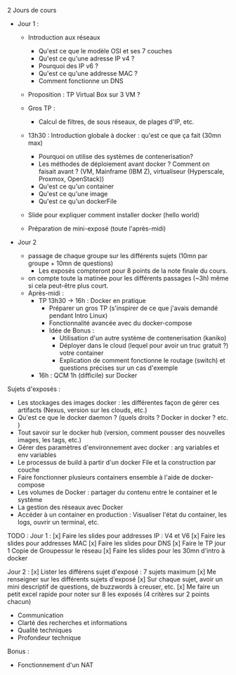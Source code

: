 2 Jours de cours


- Jour 1 : 
  - Introduction aux réseaux
    - Qu'est ce que le modèle OSI et ses 7 couches 
    - Qu'est ce qu'une adresse IP v4 ?
    - Pourquoi des IP v6 ?
    - Qu'est ce qu'une addresse MAC ?
    - Comment fonctionne un DNS
  
  - Proposition : TP Virtual Box sur 3 VM ? 
  - Gros TP : 
    - Calcul de filtres, de sous réseaux, de plages d'IP, etc.
  - 13h30 : Introduction globale à docker : qu'est ce que ça fait (30mn max)
    - Pourquoi on utilise des systèmes de contenerisation?
    - Les méthodes de déploiement avant docker ? Comment on faisait avant ? (VM, Mainframe (IBM Z), virtualiseur (Hyperscale, Proxmox, OpenStack))
    - Qu'est ce qu'un container
    - Qu'est ce qu'une image
    - Qu'est ce qu'un dockerFile
  - Slide pour expliquer comment installer docker (hello world)
  - Préparation de mini-exposé (toute l'après-midi)



- Jour 2
  - passage de chaque groupe sur les différents sujets (10mn par groupe + 10mn de questions)  
    - Les exposés compteront pour 8 points de la note finale du cours.   
  - on compte toute la matinée pour les différents passages (~3h) même si cela peut-être plus court.
  - Après-midi : 
    - TP 13h30 -> 16h : Docker en pratique
      - Préparer un gros TP (s'inspirer de ce que j'avais demandé pendant Intro Linux)
      - Fonctionnalité avancée avec du docker-compose
      - Idée de Bonus : 
        - Utilisation d'un autre système de contenerisation (kaniko)
        - Déployer dans le cloud (lequel pour avoir un truc gratuit ?) votre container
        - Explication de comment fonctionne le routage (switch) et questions précises sur un cas d'exemple
    - 16h : QCM 1h (difficile) sur Docker
  
  




Sujets d'exposés : 
- Les stockages des images docker : les différentes façon de gérer ces artifacts (Nexus, version sur les clouds, etc.)
- Qu'est ce que le docker daemon ? (quels droits ? Docker in docker ? etc. )
- Tout savoir sur le docker hub (version, comment pousser des nouvelles images, les tags, etc.)
- Gérer des paramètres d'environnement avec docker : arg variables et env variables
- Le processus de build à partir d'un docker File et la construction par couche
- Faire fonctionner plusieurs containers ensemble à l'aide de docker-compose
- Les volumes de Docker : partager du contenu entre le container et le système
- La gestion des réseaux avec Docker
- Accéder à un container en production : Visualiser l'état du container, les logs, ouvrir un terminal, etc.



TODO : 
Jour 1 : 
[x] Faire les slides pour addresses IP : V4 et V6
[x] Faire les slides pour addresses MAC
[x] Faire les slides pour DNS
[x] Faire le TP jour 1 Copie de Groupessur le réseau
[x] Faire les slides pour les 30mn d'intro à docker


Jour 2 : 
[x] Lister les différens sujet d'exposé : 7 sujets maximum
[x] Me renseigner sur les différents sujets d'exposé
[x] Sur chaque sujet, avoir un mini descriptif de questions, de buzzwords à creuser, etc.
[x] Me faire un petit excel rapide pour noter sur 8 les exposés (4 critères sur 2 points chacun)
  - Communication
  - Clarté des recherches et informations
  - Qualité techniques
  - Profondeur technique




Bonus : 

- Fonctionnement d'un NAT